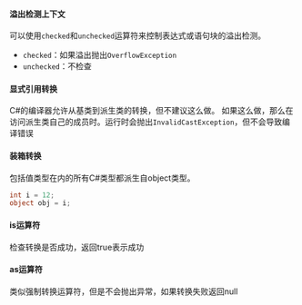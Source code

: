 #### 溢出检测上下文
可以使用`checked`和`unchecked`运算符来控制表达式或语句块的溢出检测。
- `checked`：如果溢出抛出`OverflowException`
- `unchecked`：不检查
#### 显式引用转换
C#的编译器允许从基类到派生类的转换，但不建议这么做。
如果这么做，那么在访问派生类自己的成员时。运行时会抛出`InvalidCastException`，但不会导致编译错误
#### 装箱转换
包括值类型在内的所有C#类型都派生自object类型。
```c#
int i = 12;
object obj = i;
```
#### is运算符
检查转换是否成功，返回true表示成功
#### as运算符
类似强制转换运算符，但是不会抛出异常，如果转换失败返回null